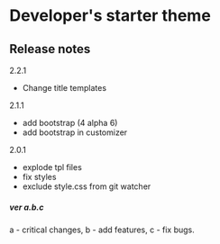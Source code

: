 # Developer's starter theme #

## Release notes ##

2.2.1
- Change title templates

2.1.1
- add bootstrap (4 alpha 6)
- add bootstrap in customizer

2.0.1
- explode tpl files
- fix styles
- exclude style.css from git watcher

##### ver a.b.c #####
a - critical changes, b - add features, c - fix bugs.
